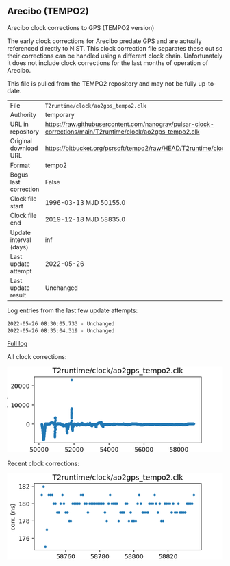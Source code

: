 
## Arecibo (TEMPO2)

Arecibo clock corrections to GPS (TEMPO2 version)

The early clock corrections for Arecibo predate GPS and are
actually referenced directly to NIST. This clock correction file
separates these out so their corrections can be handled using a
different clock chain. Unfortunately it does not include
clock corrections for the last months of operation of Arecibo.

This file is pulled from the TEMPO2 repository and may not be fully up-to-date.

|     |     |
|:--- |:--- |
| File | `T2runtime/clock/ao2gps_tempo2.clk` |
| Authority | temporary |
| URL in repository | <https://raw.githubusercontent.com/nanograv/pulsar-clock-corrections/main/T2runtime/clock/ao2gps_tempo2.clk> |
| Original download URL | <https://bitbucket.org/psrsoft/tempo2/raw/HEAD/T2runtime/clock/ao2gps.clk> |
| Format | tempo2 |
| Bogus last correction | False |
| Clock file start | 1996-03-13 MJD 50155.0 |
| Clock file end | 2019-12-18 MJD 58835.0 |
| Update interval (days) | inf |
| Last update attempt | 2022-05-26 |
| Last update result | Unchanged |

Log entries from the last few update attempts:
```
2022-05-26 08:30:05.733 - Unchanged
2022-05-26 08:35:04.319 - Unchanged
```
[Full log](https://raw.githubusercontent.com/nanograv/pulsar-clock-corrections/main/log/T2runtime/clock/ao2gps_tempo2.clk.log)


All clock corrections:

![plot of all clock corrections](ao2gps_tempo2.clk.png "All corrections")

Recent clock corrections:

![plot of recent clock corrections](ao2gps_tempo2.clk.short.png "Recent corrections")

